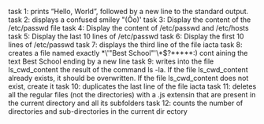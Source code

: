 task 1: prints “Hello, World”, followed by a new line to the standard output.
task 2: displays a confused smiley "(Ôo)'
task 3: Display the content of the /etc/passwd file
task 4: Display the content of /etc/passwd and /etc/hosts
task 5: Display the last 10 lines of /etc/passwd
task 6: Display the first 10 lines of /etc/passwd
task 7: displays the third line of the file iacta
task 8: creates a file named exactly \*\\'"Best School"\'\\*$\?\*\*\*\*\*:) cont       	aining the text Best School ending by a new line
task 9: writes into the file ls_cwd_content the result of the command ls -la. If 	the file ls_cwd_content already exists, it should be overwritten. If the 	file ls_cwd_content does not exist, create it
task 10: duplicates the last line of the file iacta
task 11: deletes all the regular files (not the directories) with a .js extensin 	 that are present in the current directory and all its subfolders
task 12: counts the number of directories and sub-directories in the current dir	 ectory
